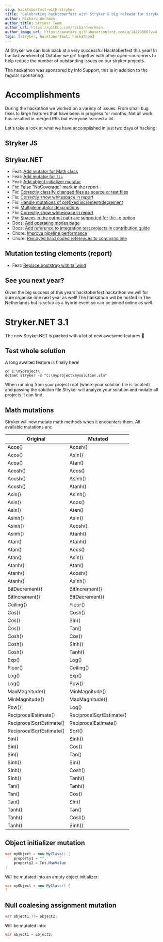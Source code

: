 ```yaml
---
slug: hacktoberfest-with-stryker
title: 'Celebrating hacktoberfest with Stryker & big release for Stryker.NET'
author: Richard Werkman
author_title: Stryker Team
author_url: https://github.com/richardwerkman
author_image_url: https://avatars.githubusercontent.com/u/14224500?v=4
tags: [stryker, hacktoberfest, hackathon]
---
```


At Stryker we can look back at a very successful Hacktoberfest this year! In the last weekend of October we got together with other open-sourcerers to help reduce the number of outstanding issues on our stryker projects.

The hackathon was sponsored by Info Support, this is in addition to the regular sponsoring.

# Accomplishments

During the hackathon we worked on a variety of issues. From small bug fixes to large features that have been in progress for months. Not all work has resulted in merged PRs but everyone learned a lot.

Let's take a look at what we have accomplished in just two days of hacking:

## Stryker JS

## Stryker.NET

- Feat: [Add mutator for Math class](https://github.com/stryker-mutator/stryker-net/pull/2244)
- Feat: [Add mutator for `??=`](https://github.com/stryker-mutator/stryker-net/pull/2274)
- Feat: [Add object initializer mutator](https://github.com/stryker-mutator/stryker-net/pull/2259)
- Fix: [False "NoCoverage" mark in the report](https://github.com/stryker-mutator/stryker-net/pull/2254)
- Fix: [Correctly classify changed files as source or test files](https://github.com/stryker-mutator/stryker-net/pull/2256)
- Fix: [Correctly show whitespace in report](https://github.com/stryker-mutator/stryker-net/pull/2289)
- Fix: [Handle mutations of prefixed increment/decrement](https://github.com/stryker-mutator/stryker-net/pull/2285)
- Fix: [Multiple mutator descriptions](https://github.com/stryker-mutator/stryker-net/pull/2277)
- Fix: [Correctly show whitespace in report](https://github.com/stryker-mutator/stryker-net/pull/2276)
- Fix: [Spaces in the output path are supported for the -o option](https://github.com/stryker-mutator/stryker-net/pull/2264)
- Docs: [Add operating modes page](https://github.com/stryker-mutator/stryker-net/pull/2291)
- Docs: [Add reference to integration test projects in contribution guide](https://github.com/stryker-mutator/stryker-net/pull/2275)
- Chore: [Improve pipeline performance](https://github.com/stryker-mutator/stryker-net/pull/2269)
- Chore: [Removed hard coded references to command line](https://github.com/stryker-mutator/stryker-net/pull/2268)

## Mutation testing elements (report)

- Feat: [Replace bootstrap with tailwind](https://github.com/stryker-mutator/mutation-testing-elements/pull/2160)

## See you next year?

Given the big success of this years hacktoberfest hackathon we will for sure organise one next year as well! The hackathon will be hosted in The Netherlands but is setup as a hybrid event so can be joined online as well.

# Stryker.NET 3.1

The new Stryker.NET is packed with a lot of new awesome features 🚀

## Test whole solution
A long awaited feature is finally here!

```
cd C:\myproject\
dotnet stryker -s "C:\myproject\mysolution.sln"
```

When running from your project root (where your solution file is located) and passing the solution file Stryker will analyze your solution and mutate all projects it can find.

## Math mutations

Stryker will now mutate math methods when it encounters them. All available mutations are:

|      Original           |         Mutated         |
| ----------------------- | ----------------------- |
| Acos()                  | Acosh()                 |
| Acos()                  | Asin()                  |
| Acos()                  | Atan()                  |
| Acosh()                 | Acos()                  |
| Acosh()                 | Asinh()                 |
| Acosh()                 | Atanh()                 |
| Asin()                  | Asinh()                 |
| Asin()                  | Acos()                  |
| Asin()                  | Atan()                  |
| Asinh()                 | Asin()                  |
| Asinh()                 | Acosh()                 |
| Asinh()                 | Atanh()                 |
| Atan()                  | Atanh()                 |
| Atan()                  | Acos()                  |
| Atan()                  | Asin()                  |
| Atanh()                 | Atan()                  |
| Atanh()                 | Acosh()                 |
| Atanh()                 | Asinh()                 |
| BitDecrement()          | BitIncrement()          |
| BitIncrement()          | BitDecrement()          |
| Ceiling()               | Floor()                 |
| Cos()                   | Cosh()                  |
| Cos()                   | Sin()                   |
| Cos()                   | Tan()                   |
| Cosh()                  | Cos()                   |
| Cosh()                  | Sinh()                  |
| Cosh()                  | Tanh()                  |
| Exp()                   | Log()                   |
| Floor()                 | Ceiling()               |
| Log()                   | Exp()                   |
| Log()                   | Pow()                   |
| MaxMagnitude()          | MinMagnitude()          |
| MinMagnitude()          | MaxMagnitude()          |
| Pow()                   | Log()                   |
| ReciprocalEstimate()    | ReciprocalSqrtEstimate() |
| ReciprocalSqrtEstimate() | ReciprocalEstimate()   |
| ReciprocalSqrtEstimate() | Sqrt()                 |
| Sin()                   | Sinh()                  |
| Sin()                   | Cos()                   |
| Sin()                   | Tan()                   |
| Sinh()                  | Sin()                   |
| Sinh()                  | Cosh()                  |
| Sinh()                  | Tanh()                  |
| Tan()                   | Tanh()                  |
| Tan()                   | Cos()                   |
| Tan()                   | Sin()                   |
| Tanh()                  | Tan()                   |
| Tanh()                  | Cosh()                  |
| Tanh()                  | Sinh()                  |

## Object initializer mutation 

``` cs
var myObject = new MyClass() {
    property1 = "",
    property2 = Int.MaxValue
}
```

Will be mutated into an empty object initializer:

``` cs
var myObject = new MyClass() {
}
```

## Null coalesing assignment mutation

```cs
var object1 ??= object2;
```

Will be mutated into:

```cs
var object1 = object2;

```
